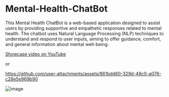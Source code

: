 # Mental-Health-ChatBot
This Mental Health ChatBot is a web-based application designed to assist users by providing supportive and empathetic responses related to mental health. The chatbot uses Natural Language Processing (NLP) techniques to understand and respond to user inputs, aiming to offer guidance, comfort, and general information about mental well-being.

[Showcase video on YouTube](https://www.youtube.com/watch?v=4mfni4whdJQ)

or


https://github.com/user-attachments/assets/861bdd60-329d-48c0-a076-c28e5e969b90

![image](https://github.com/user-attachments/assets/699277bc-c0c5-4b59-b1cc-1d84c26baee5)
